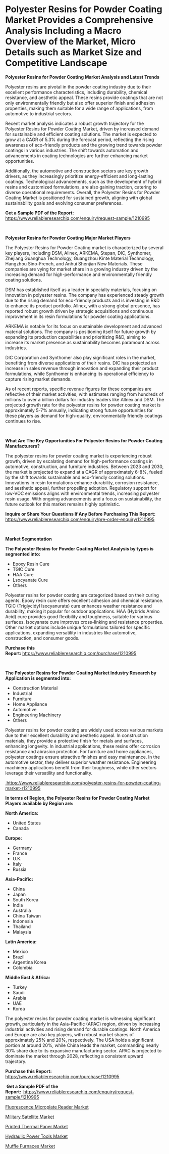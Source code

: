 <p><h1>Polyester Resins for Powder Coating Market Provides a Comprehensive Analysis Including a Macro Overview of the Market, Micro Details such as Market Size and Competitive Landscape</h1></p><p><strong>Polyester Resins for Powder Coating Market Analysis and Latest Trends</strong></p>
<p><p>Polyester resins are pivotal in the powder coating industry due to their excellent performance characteristics, including durability, chemical resistance, and aesthetic appeal. These resins provide coatings that are not only environmentally friendly but also offer superior finish and adhesion properties, making them suitable for a wide range of applications, from automotive to industrial sectors.</p><p>Recent market analysis indicates a robust growth trajectory for the Polyester Resins for Powder Coating Market, driven by increased demand for sustainable and efficient coating solutions. The market is expected to grow at a CAGR of 5.3% during the forecast period, reflecting the rising awareness of eco-friendly products and the growing trend towards powder coatings in various industries. The shift towards automation and advancements in coating technologies are further enhancing market opportunities.</p><p>Additionally, the automotive and construction sectors are key growth drivers, as they increasingly prioritize energy-efficient and long-lasting coatings. Technological advancements, such as the development of hybrid resins and customized formulations, are also gaining traction, catering to diverse operational requirements. Overall, the Polyester Resins for Powder Coating Market is positioned for sustained growth, aligning with global sustainability goals and evolving consumer preferences.</p></p>
<p><strong>Get a Sample PDF of the Report:&nbsp;</strong> <a href="https://www.reliableresearchiq.com/enquiry/request-sample/1210995?utm_campaign=1144&utm_medium=2&utm_source=Github&utm_content=ia&utm_term=16122024&utm_id=polyester-resins-for-powder-coating">https://www.reliableresearchiq.com/enquiry/request-sample/1210995</a></p>
<p>&nbsp;</p>
<p><strong>Polyester Resins for Powder Coating Major Market Players</strong></p>
<p><p>The Polyester Resins for Powder Coating market is characterized by several key players, including DSM, Allnex, ARKEMA, Stepan, DIC, Synthomer, Zhejiang Guanghua Technology, Guangzhou Kinte Material Technology, Hangzhou Sino-French, and Anhui Shenjian New Materials. These companies are vying for market share in a growing industry driven by the increasing demand for high-performance and environmentally friendly coating solutions.</p><p>DSM has established itself as a leader in specialty materials, focusing on innovation in polyester resins. The company has experienced steady growth due to the rising demand for eco-friendly products and is investing in R&D to enhance its product portfolio. Allnex, with a strong global presence, has reported robust growth driven by strategic acquisitions and continuous improvement in its resin formulations for powder coating applications.</p><p>ARKEMA is notable for its focus on sustainable development and advanced material solutions. The company is positioning itself for future growth by expanding its production capabilities and prioritizing R&D, aiming to increase its market presence as sustainability becomes paramount across industries. </p><p>DIC Corporation and Synthomer also play significant roles in the market, benefiting from diverse applications of their resins. DIC has projected an increase in sales revenue through innovation and expanding their product formulations, while Synthomer is enhancing its operational efficiency to capture rising market demands.</p><p>As of recent reports, specific revenue figures for these companies are reflective of their market activities, with estimates ranging from hundreds of millions to over a billion dollars for industry leaders like Allnex and DSM. The projected growth rate for the polyester resins for powder coating market is approximately 5-7% annually, indicating strong future opportunities for these players as demand for high-quality, environmentally friendly coatings continues to rise.</p></p>
<p>&nbsp;</p>
<p><strong>What Are The Key Opportunities For Polyester Resins for Powder Coating Manufacturers?</strong></p>
<p><p>The polyester resins for powder coating market is experiencing robust growth, driven by escalating demand for high-performance coatings in automotive, construction, and furniture industries. Between 2023 and 2030, the market is projected to expand at a CAGR of approximately 6-8%, fueled by the shift towards sustainable and eco-friendly coating solutions. Innovations in resin formulations enhance durability, corrosion resistance, and aesthetic appeal, further propelling adoption. Regulatory support for low-VOC emissions aligns with environmental trends, increasing polyester resin usage. With ongoing advancements and a focus on sustainability, the future outlook for this market remains highly optimistic.</p></p>
<p><strong>Inquire or Share Your Questions If Any Before Purchasing This Report:</strong> <a href="https://www.reliableresearchiq.com/enquiry/pre-order-enquiry/1210995?utm_campaign=1144&utm_medium=2&utm_source=Github&utm_content=ia&utm_term=16122024&utm_id=polyester-resins-for-powder-coating">https://www.reliableresearchiq.com/enquiry/pre-order-enquiry/1210995</a></p>
<p>&nbsp;</p>
<p><strong>Market Segmentation</strong></p>
<p><strong>The Polyester Resins for Powder Coating Market Analysis by types is segmented into:</strong></p>
<p><ul><li>Epoxy Resin Cure</li><li>TGIC Cure</li><li>HAA Cure</li><li>Lsocyanate Cure</li><li>Others</li></ul></p>
<p><p>Polyester resins for powder coating are categorized based on their curing agents. Epoxy resin cure offers excellent adhesion and chemical resistance. TGIC (Triglycidyl Isocyanurate) cure enhances weather resistance and durability, making it popular for outdoor applications. HAA (Hybrids Amino Acid) cure provides good flexibility and toughness, suitable for various surfaces. Isocyanate cure improves cross-linking and resistance properties. Other market options include unique formulations tailored for specific applications, expanding versatility in industries like automotive, construction, and consumer goods.</p></p>
<p><strong>Purchase this Report:&nbsp;</strong><a href="https://www.reliableresearchiq.com/purchase/1210995?utm_campaign=1144&utm_medium=2&utm_source=Github&utm_content=ia&utm_term=16122024&utm_id=polyester-resins-for-powder-coating">https://www.reliableresearchiq.com/purchase/1210995</a></p>
<p>&nbsp;</p>
<p><strong>The Polyester Resins for Powder Coating Market Industry Research by Application is segmented into:</strong></p>
<p><ul><li>Construction Material</li><li>Industrial</li><li>Furniture</li><li>Home Appliance</li><li>Automotive</li><li>Engineering Machinery</li><li>Others</li></ul></p>
<p><p>Polyester resins for powder coating are widely used across various markets due to their excellent durability and aesthetic appeal. In construction materials, they provide a protective finish for metals and surfaces, enhancing longevity. In industrial applications, these resins offer corrosion resistance and abrasion protection. For furniture and home appliances, polyester coatings ensure attractive finishes and easy maintenance. In the automotive sector, they deliver superior weather resistance. Engineering machinery applications benefit from their toughness, while other sectors leverage their versatility and functionality.</p></p>
<p><a href="https://www.reliableresearchiq.com/polyester-resins-for-powder-coating-market-r1210995?utm_campaign=1144&utm_medium=2&utm_source=Github&utm_content=ia&utm_term=16122024&utm_id=polyester-resins-for-powder-coating">&nbsp;https://www.reliableresearchiq.com/polyester-resins-for-powder-coating-market-r1210995</a></p>
<p><strong>In terms of Region, the Polyester Resins for Powder Coating Market Players available by Region are:</strong></p>
<p>
    <p> <strong> North America: </strong>
        <ul>
            <li>United States</li>
            <li>Canada</li>
        </ul>
        </p> 
    <p> <strong> Europe: </strong>
        <ul>
            <li>Germany</li>
            <li>France</li>
            <li>U.K.</li>
            <li>Italy</li>
            <li>Russia</li>
        </ul>
        </p> 
    <p> <strong> Asia-Pacific: </strong>
        <ul>
            <li>China</li>
            <li>Japan</li>
            <li>South Korea</li>
            <li>India</li>
            <li>Australia</li>
            <li>China Taiwan</li>
            <li>Indonesia</li>
            <li>Thailand</li>
            <li>Malaysia</li>
        </ul>
        </p> 
    <p> <strong> Latin America: </strong>
        <ul>
            <li>Mexico</li>
            <li>Brazil</li>
            <li>Argentina Korea</li>
            <li>Colombia</li>
        </ul>
        </p> 
    <p> <strong> Middle East & Africa: </strong>
        <ul>
            <li>Turkey</li>
            <li>Saudi</li>
            <li>Arabia</li>
            <li>UAE</li>
            <li>Korea</li>
        </ul>
    </p>
    </p>
<p><p>The polyester resins for powder coating market is witnessing significant growth, particularly in the Asia-Pacific (APAC) region, driven by increasing industrial activities and rising demand for durable coatings. North America and Europe are also key players, with robust market shares of approximately 25% and 20%, respectively. The USA holds a significant portion at around 20%, while China leads the market, commanding nearly 30% share due to its expansive manufacturing sector. APAC is projected to dominate the market through 2028, reflecting a consistent upward trajectory.</p></p>
<p><strong>Purchase this Report: </strong><a href="https://www.reliableresearchiq.com/purchase/1210995?utm_campaign=1144&utm_medium=2&utm_source=Github&utm_content=ia&utm_term=16122024&utm_id=polyester-resins-for-powder-coating">https://www.reliableresearchiq.com/purchase/1210995</a></p>
<p>&nbsp;<strong>Get a Sample PDF of the Report:&nbsp;&nbsp;</strong><a href="https://www.reliableresearchiq.com/enquiry/request-sample/1210995?utm_campaign=1144&utm_medium=2&utm_source=Github&utm_content=ia&utm_term=16122024&utm_id=polyester-resins-for-powder-coating">https://www.reliableresearchiq.com/enquiry/request-sample/1210995</a></p>
<p><strong></strong></p>
<p><p><a href="https://www.linkedin.com/pulse/global-fluorescence-microplate-reader-markets-growth-8l0ue?utm_campaign=1144&utm_medium=2&utm_source=Github&utm_content=ia&utm_term=16122024&utm_id=polyester-resins-for-powder-coating">Fluorescence Microplate Reader Market</a></p><p><a href="https://www.linkedin.com/pulse/military-satellite-market-size-forecasted-129-cagr-ej95f?utm_campaign=1144&utm_medium=2&utm_source=Github&utm_content=ia&utm_term=16122024&utm_id=polyester-resins-for-powder-coating">Military Satellite Market</a></p><p><a href="https://www.linkedin.com/pulse/global-printed-thermal-paper-market-outlook-growth-trends-cagr-bvnsc?utm_campaign=1144&utm_medium=2&utm_source=Github&utm_content=ia&utm_term=16122024&utm_id=polyester-resins-for-powder-coating">Printed Thermal Paper Market</a></p><p><a href="https://www.linkedin.com/pulse/acomprehensive-analysis-onthe-sizedynamicsand-expected-lp7qf?utm_campaign=1144&utm_medium=2&utm_source=Github&utm_content=ia&utm_term=16122024&utm_id=polyester-resins-for-powder-coating">Hydraulic Power Tools Market</a></p><p><a href="https://www.linkedin.com/pulse/comprehensive-muffle-furnaces-market-size-report-2024-2031-3xv6e?utm_campaign=1144&utm_medium=2&utm_source=Github&utm_content=ia&utm_term=16122024&utm_id=polyester-resins-for-powder-coating">Muffle Furnaces Market</a></p></p>